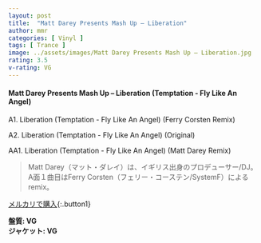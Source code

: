 ```yaml
---
layout: post
title:  "Matt Darey Presents Mash Up – Liberation"
author: mmr
categories: [ Vinyl ]
tags: [ Trance ]
image: ../assets/images/Matt Darey Presents Mash Up – Liberation.jpg
rating: 3.5
v-rating: VG
---
```


#### Matt Darey Presents Mash Up – Liberation (Temptation - Fly Like An Angel)

A1. Liberation (Temptation - Fly Like An Angel) (Ferry Corsten Remix)

A2. Liberation (Temptation - Fly Like An Angel) (Original)

AA1. Liberation (Temptation - Fly Like An Angel) (Matt Darey Remix)

> Matt Darey（マット・ダレイ）は、イギリス出身のプロデューサー/DJ。
A面１曲目はFerry Corsten（フェリー・コーステン/SystemF）によるremix。

[メルカリで購入](https://jp.mercari.com/item/m44404211666){:.button1}

<div class="mt-4 mb-4 d-flex align-items-center">
<strong class="mr-1">盤質: VG</strong>
</div>
<div class="mt-4 mb-4 d-flex align-items-center">
<strong class="mr-1">ジャケット: VG</strong>
</div>
